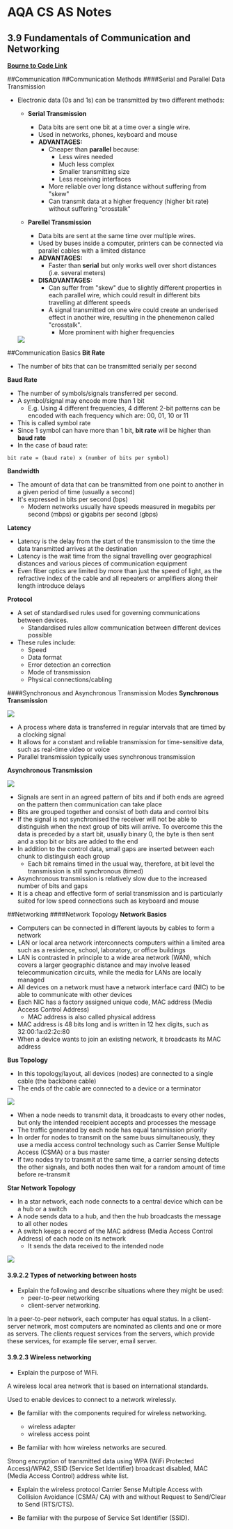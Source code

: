 # AQA CS AS Notes

## 3.9 Fundamentals of Communication and Networking

**[Bourne to Code Link](https://bournetocode.com/projects/AQA_AS_Theory/pages/3-9.html)**

##Communication
##Communication Methods
####Serial and Parallel Data Transmission
+ Electronic data (0s and 1s) can be transmitted by two different methods:
	+ **Serial Transmission**
		+ Data bits are sent one bit at a time over a single wire.
		+ Used in networks, phones, keyboard and mouse
		+ **ADVANTAGES:**
			+ Cheaper than **parallel** because:
				+ Less wires needed
				+ Much less complex
				+ Smaller transmitting size
				+ Less receiving interfaces
			+ More reliable over long distance without suffering from "skew"
			+ Can transmit data at a higher frequency (higher bit rate) without suffering "crosstalk"

	+ **Parellel Transmission**
		+ Data bits are sent at the same time over multiple wires.
		+ Used by buses inside a computer, printers can be connected via parallel cables with a limited distance
		+ **ADVANTAGES:**
			+ Faster than **serial** but only works well over short distances (i.e. several meters)
		+ **DISADVANTAGES:**
			+ Can suffer from "skew" due to slightly different properties in each parallel wire, which could result in different bits travelling at different speeds
			+ A signal transmitted on one wire could create an underised effect in another wire, resulting in the phenemenon called "crosstalk".
				+ More prominent with higher frequencies

	<img src="Parallel_and_Serial_Transmission.gif">

##Communication Basics
**Bit Rate**
+ The number of bits that can be transmitted serially per second

**Baud Rate**
+ The number of symbols/signals transferred per second.
+ A symbol/signal may encode more than 1 bit
	+ E.g. Using 4 different frequencies, 4 different 2-bit patterns can be encoded with each frequency which are: 00, 01, 10 or 11
+ This is called symbol rate
+ Since 1 symbol can have more than 1 bit, **bit rate** will be higher than **baud rate**
+ In the case of baud rate:
``` 
bit rate = (baud rate) x (number of bits per symbol)
``` 

**Bandwidth**
+ The amount of data that can be transmitted from one point to another in a given period of time (usually a second)
+ It's expressed in bits per second (bps)
	+ Modern networks usually have speeds measured in megabits per second (mbps) or gigabits per second (gbps)

**Latency**
+ Latency is the delay from the start of the transmission to the time the data transmitted arrives at the destination
+ Latency is the wait time from the signal travelling over geographical distances and various pieces of communication equipment
+ Even fiber optics are limited by more than just the speed of light, as the refractive index of the cable and all repeaters or amplifiers along their length introduce delays

**Protocol**
+ A set of standardised rules used for governing communications between devices.
	+ Standardised rules allow communication between different devices possible
+ These rules include:
	+ Speed
	+ Data format
	+ Error detection an correction
	+ Mode of transmission
	+ Physical connections/cabling

####Synchronous and Asynchronous Transmission Modes
**Synchronous Transmission**

<img src = "sync-trans.jpg">

+ A process where data is transferred in regular intervals that are timed by a clocking signal
+ It allows for a constant and reliable transmission for time-sensitive data, such as real-time video or voice
+ Parallel transmission typically uses synchronous transmission

**Asynchronous Transmission**

<img src = "async-trans.jpg">

+ Signals are sent in an agreed pattern of bits and if both ends are agreed on the pattern then communication can take place
+ Bits are grouped together and consist of both data and control bits
+ If the signal is not synchronised the receiver will not be able to distinguish when the next group of bits will arrive. To overcome this the data is preceded by a start bit, usually binary 0, the byte is then sent and a stop bit or bits are added to the end
+ In addition to the control data, small gaps are inserted between each chunk to distinguish each group
	+ Each bit remains timed in the usual way, therefore, at bit level the transmission is still synchronous (timed)
+ Asynchronous transmission is relatively slow due to the increased number of bits and gaps
+ It is a cheap and effective form of serial transmission and is particularly suited for low speed connections such as keyboard and mouse

##Networking
####Network Topology
**Network Basics**
+ Computers can be connected in different layouts by cables to form a network
+ LAN or local area network interconnects computers within a limited area such as a residence, school, laboratory, or office buildings
+ LAN is contrasted in principle to a wide area network (WAN), which covers a larger geographic distance and may involve leased telecommunication circuits, while the media for LANs are locally managed
+ All devices on a network must have a network interface card (NIC) to be able to communicate with other devices
+ Each NIC has a factory assigned unique code, MAC address (Media Access Control Address)
	+ MAC address is also called physical address
+ MAC address is 48 bits long and is written in 12 hex digits, such as 32:00:1a:d2:2c:80
+ When a device wants to join an existing network, it broadcasts its MAC address

**Bus Topology**
+ In this topology/layout, all devices (nodes) are connected to a single cable (the backbone cable)
+ The ends of the cable are connected to a device or a terminator

<img src = "bus_topology.gif">

+ When a node needs to transmit data, it broadcasts to every other nodes, but only the intended receipient accepts and processes the message
+ The traffic generated by each node has equal tansmission priority
+ In order for nodes to transmit on the same buus simultaneously, they use a media access control technology such as Carrier Sense Multiple Access (CSMA) or a bus master
+ If two nodes try to transmit at the same time, a carrier sensing detects the other signals, and both nodes then wait for a random amount of time before re-transmit

**Star Network Topology**
+ In a star network, each node connects to a central device which can be a hub or a switch
+ A node sends data to a hub, and then the hub broadcasts the message to all other nodes
+ A switch keeps a record of the MAC address (Media Access Control Address) of each node on its network
	+ It sends the data received to the intended node

<img src = "Star_Topology.png">

#### 3.9.2.2 Types of networking between hosts
+ Explain the following and describe situations where they might be used:
	+ peer-to-peer networking
	+ client-server networking.

In a peer-to-peer network, each computer has equal status. In a client-server network, most computers are nominated as clients and one or more as servers. The clients request services from the servers, which provide these services, for example file server, email server.

#### 3.9.2.3 Wireless networking
+ Explain the purpose of WiFi.

A wireless local area network that is based on
international standards.

Used to enable devices to connect to a network
wirelessly.


+ Be familiar with the components required for wireless networking.
	+ wireless adapter
	+ wireless access point



+ Be familiar with how wireless networks are secured.

Strong encryption of transmitted data using WPA (WiFi Protected Access)/WPA2, SSID (Service Set Identifier) broadcast disabled, MAC (Media Access Control) address white list.

+ Explain the wireless protocol Carrier Sense Multiple Access with Collision Avoidance (CSMA/ CA) with and without Request to Send/Clear to Send (RTS/CTS).

+ Be familiar with the purpose of Service Set Identifier (SSID).


	
